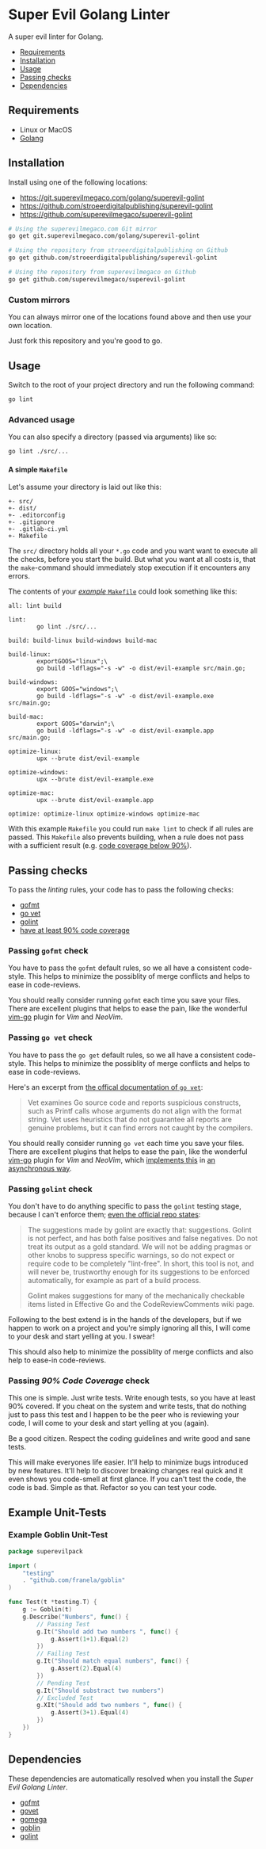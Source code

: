 # Super Evil Golang Linter
A super evil linter for Golang.

- [Requirements](#requirements)
- [Installation](#installation)
- [Usage](#usage)
- [Passing checks](#passing-checks)
- [Dependencies](#dependencies)

## Requirements

- Linux or MacOS
- [Golang][golang]

## Installation

Install using one of the following locations:

- https://git.superevilmegaco.com/golang/superevil-golint
- https://github.com/stroeerdigitalpublishing/superevil-golint
- https://github.com/superevilmegaco/superevil-golint

```bash
# Using the superevilmegaco.com Git mirror
go get git.superevilmegaco.com/golang/superevil-golint

# Using the repository from stroeerdigitalpublishing on Github
go get github.com/stroeerdigitalpublishing/superevil-golint

# Using the repository from superevilmegaco on Github
go get github.com/superevilmegaco/superevil-golint
```

### Custom mirrors

You can always mirror one of the locations found above and then use your own
location.

Just fork this repository and you're good to go.

## Usage

Switch to the root of your project directory and run the following command:

```bash
go lint
```

### Advanced usage

You can also specify a directory (passed via arguments) like so:

```bash
go lint ./src/...
```

#### A simple `Makefile`

Let's assume your directory is laid out like this:

```
+- src/
+- dist/
+- .editorconfig
+- .gitignore
+- .gitlab-ci.yml
+- Makefile
```

The `src/` directory holds all your `*.go` code and you want want to execute
all the checks, before you start the build. But what you want at all costs is,
that the `make`-command should immediately stop execution if it encounters any
errors.

The contents of your [*example* `Makefile`](examples/Makefile)
could look something like this:

```make
all: lint build

lint:
        go lint ./src/...

build: build-linux build-windows build-mac

build-linux:
        exportGOOS="linux";\
        go build -ldflags="-s -w" -o dist/evil-example src/main.go;

build-windows:
        export GOOS="windows";\
        go build -ldflags="-s -w" -o dist/evil-example.exe src/main.go;

build-mac:
        export GOOS="darwin";\
        go build -ldflags="-s -w" -o dist/evil-example.app src/main.go;

optimize-linux:
        upx --brute dist/evil-example

optimize-windows:
        upx --brute dist/evil-example.exe

optimize-mac:
        upx --brute dist/evil-example.app

optimize: optimize-linux optimize-windows optimize-mac

```

With this example `Makefile` you could run `make lint` to check if all rules
are passed. This `Makefile` also prevents building, when a rule does not pass
with a sufficient result (e.g.
[code coverage below 90%](#passing-90-code-coverage-check)).

## Passing checks

To pass the *linting* rules, your code has to pass the following checks:

- [gofmt](#passing-gofmt-check)
- [go vet](#passing-go-vet-check)
- [golint](#passing-golint-check)
- [have at least 90% code coverage](#passing-90-code-coverage-check)

### Passing `gofmt` check

You have to pass the `gofmt` default rules, so we all have a consistent
code-style. This helps to minimize the possiblity of merge conflicts and helps
to ease in code-reviews.

You should really consider running `gofmt` each time you save your files.
There are excellent plugins that helps to ease the pain,
like the wonderful [vim-go][vim-go-github] plugin for *Vim* and *NeoVim*.

### Passing `go vet` check

You have to pass the `go get` default rules, so we all have a consistent
code-style. This helps to minimize the possiblity of merge conflicts and helps
to ease in code-reviews.

Here's an excerpt from [the offical documentation of `go vet`][govet]:

> Vet examines Go source code and reports suspicious constructs,
> such as Printf calls whose arguments do not align with the format string.
> Vet uses heuristics that do not guarantee all reports are genuine problems,
> but it can find errors not caught by the compilers.

You should really consider running `go vet` each time you save your files.
There are excellent plugins that helps to ease the pain,
like the wonderful [vim-go][vim-go-github] plugin for *Vim* and *NeoVim*,
which [implements this][vim-go-github-go-vet] in
[an asynchronous way][async-linting-vim].

### Passing `golint` check

You don't have to do anything specific to pass the `golint` testing stage,
because I can't enforce them; [even the official repo states][golint-purpose]:

> The suggestions made by golint are exactly that: suggestions.
> Golint is not perfect, and has both false positives and false negatives.
> Do not treat its output as a gold standard.
> We will not be adding pragmas or other knobs to suppress specific warnings,
> so do not expect or require code to be completely "lint-free".
> In short, this tool is not, and will never be,
> trustworthy enough for its suggestions to be enforced automatically,
> for example as part of a build process.
>
> Golint makes suggestions for many of the mechanically checkable
> items listed in Effective Go and the CodeReviewComments wiki page.

Following to the best extend is in the hands of the developers,
but if we happen to work on a project and you're simply ignoring all this,
I will come to your desk and start yelling at you. I swear!

This should also help to minimize the possiblity of merge conflicts and also
help to ease-in code-reviews.

### Passing *90% Code Coverage* check

This one is simple. Just write tests. Write enough tests, so you have at least
90% covered. If you cheat on the system and write tests, that do nothing just
to pass this test and I happen to be the peer who is reviewing your code,
I will come to your desk and start yelling at you (again).

Be a good citizen. Respect the coding guidelines and write good and sane tests.

This will make everyones life easier. It'll help to minimize bugs introduced by
new features. It'll help to discover breaking changes real quick and it even
shows you code-smell at first glance. If you can't test the code, the code is
bad. Simple as that. Refactor so you can test your code.

## Example Unit-Tests

### Example Goblin Unit-Test

```go
package superevilpack

import (
    "testing"
    . "github.com/franela/goblin"
)

func Test(t *testing.T) {
    g := Goblin(t)
    g.Describe("Numbers", func() {
        // Passing Test
        g.It("Should add two numbers ", func() {
            g.Assert(1+1).Equal(2)
        })
        // Failing Test
        g.It("Should match equal numbers", func() {
            g.Assert(2).Equal(4)
        })
        // Pending Test
        g.It("Should substract two numbers")
        // Excluded Test
        g.XIt("Should add two numbers ", func() {
            g.Assert(3+1).Equal(4)
        })
    })
}
```

## Dependencies

These dependencies are automatically resolved when you install the
*Super Evil Golang Linter*.

- [gofmt][gofmt]
- [govet][govet]
- [gomega][gomega]
- [goblin][goblin]
- [golint][golint]



[gofmt]: https://golang.org/cmd/gofmt/
[govet]: https://golang.org/cmd/vet/
[gomega]: https://github.com/onsi/gomega
[goblin]: https://github.com/franela/goblin
[golint]: https://godoc.org/golang.org/x/lint/golint
[golint-purpose]: https://github.com/golang/lint/blob/ead987a65e5c7e053cf9633f9eac1f734f6b4fe3/README.md#purpose
[golang]: https://golang.org/
[vim-go-github]: https://github.com/fatih/vim-go
[vim-go-github-go-vet]: https://github.com/fatih/vim-go/blob/b237f52ef7229fd3181330c4197aa1b97270b669/doc/vim-go.txt#L53
[async-linting-vim]: https://github.com/w0rp/ale
